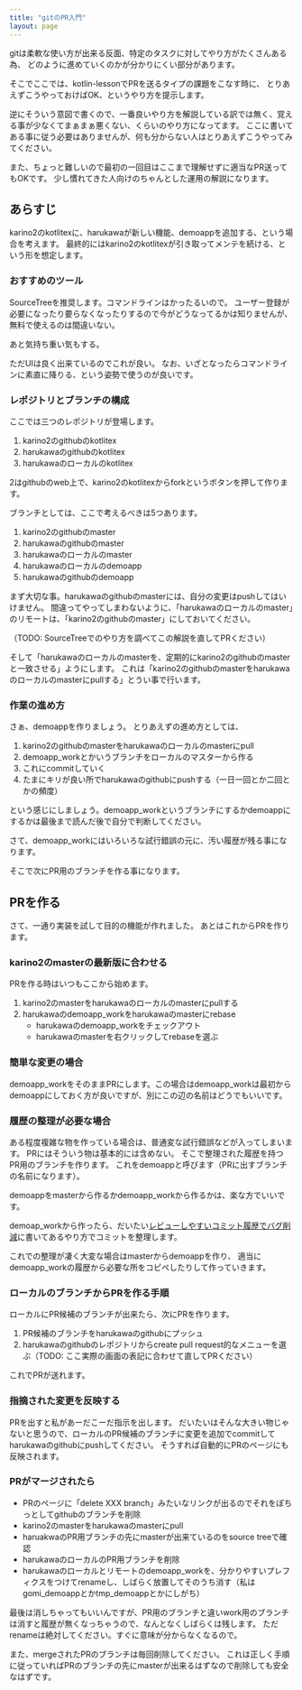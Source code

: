 ```yaml
---
title: "gitのPR入門"
layout: page
---
```


gitは柔軟な使い方が出来る反面、特定のタスクに対してやり方がたくさんある為、
どのように進めていくのかが分かりにくい部分があります。

そこでここでは、kotlin-lessonでPRを送るタイプの課題をこなす時に、
とりあえずこうやっておけばOK、というやり方を提示します。

逆にそういう意図で書くので、一番良いやり方を解説している訳では無く、覚える事が少なくてまぁまぁ悪くない、くらいのやり方になってます。
ここに書いてある事に従う必要はありませんが、何も分からない人はとりあえずこうやってみてください。

また、ちょっと難しいので最初の一回目はここまで理解せずに適当なPR送ってもOKです。
少し慣れてきた人向けのちゃんとした運用の解説になります。

## あらすじ

karino2のkotlitexに、harukawaが新しい機能、demoappを追加する、という場合を考えます。
最終的にはkarino2のkotlitexが引き取ってメンテを続ける、という形を想定します。

### おすすめのツール

SourceTreeを推奨します。コマンドラインはかったるいので。
ユーザー登録が必要になったり要らなくなったりするので今がどうなってるかは知りませんが、無料で使えるのは間違いない。

あと気持ち重い気もする。

ただUIは良く出来ているのでこれが良い。
なお、いざとなったらコマンドラインに素直に降りる、という姿勢で使うのが良いです。

### レポジトリとブランチの構成

ここでは三つのレポジトリが登場します。

1. karino2のgithubのkotlitex
2. harukawaのgithubのkotlitex
3. harukawaのローカルのkotlitex

2はgithubのweb上で、karino2のkotlitexからforkというボタンを押して作ります。

ブランチとしては、ここで考えるべきは5つあります。

1. karino2のgithubのmaster
2. harukawaのgithubのmaster
3. harukawaのローカルのmaster
4. harukawaのローカルのdemoapp
5. harukawaのgithubのdemoapp

まず大切な事。harukawaのgithubのmasterには、自分の変更はpushしてはいけません。
間違ってやってしまわないように、「harukawaのローカルのmaster」のリモートは、「karino2のgithubのmaster」にしておいてください。

（TODO: SourceTreeでのやり方を調べてこの解説を直してPRください）

そして「harukawaのローカルのmasterを、定期的にkarino2のgithubのmasterと一致させる」ようにします。
これは「karino2のgithubのmasterをharukawaのローカルのmasterにpullする」とうい事で行います。

### 作業の進め方

さぁ、demoappを作りましょう。
とりあえずの進め方としては、

1. karino2のgithubのmasterをharukawaのローカルのmasterにpull
2. demoapp_workとかいうブランチをローカルのマスターから作る
3. これにcommitしていく
4. たまにキリが良い所でharukawaのgithubにpushする（一日一回とか二回とかの頻度）

という感じにしましょう。demoapp_workというブランチにするかdemoappにするかは最後まで読んだ後で自分で判断してください。

さて、demoapp_workにはいろいろな試行錯誤の元に、汚い履歴が残る事になります。

そこで次にPR用のブランチを作る事になります。

## PRを作る

さて、一通り実装を試して目的の機能が作れました。
あとはこれからPRを作ります。

### karino2のmasterの最新版に合わせる

PRを作る時はいつもここから始めます。

1. karino2のmasterをharukawaのローカルのmasterにpullする
2. harukawaのdemoapp_workをharukawaのmasterにrebase
   - harukawaのdemoapp_workをチェックアウト
   - harukawaのmasterを右クリックしてrebaseを選ぶ

### 簡単な変更の場合

demoapp_workをそのままPRにします。この場合はdemoapp_workは最初からdemoappにしておく方が良いですが、別にこの辺の名前はどうでもいいです。

### 履歴の整理が必要な場合

ある程度複雑な物を作っている場合は、普通変な試行錯誤などが入ってしまいます。
PRにはそういう物は基本的には含めない。
そこで整理された履歴を持つPR用のブランチを作ります。
これをdemoappと呼びます（PRに出すブランチの名前になります）。

demoappをmasterから作るかdemoapp_workから作るかは、楽な方でいいです。

demoap_workから作ったら、だいたい[レビューしやすいコミット履歴でバグ削減](https://moneyforward.com/engineers_blog/2015/11/30/reviewable-commit-log/)に書いてあるやり方でコミットを整理します。

これでの整理が凄く大変な場合はmasterからdemoappを作り、
適当にdemoapp_workの履歴から必要な所をコピペしたりして作っていきます。

### ローカルのブランチからPRを作る手順

ローカルにPR候補のブランチが出来たら、次にPRを作ります。

1. PR候補のブランチをharukawaのgithubにプッシュ
2. harukawaのgithubのレポジトリからcreate pull request的なメニューを選ぶ（TODO: ここ実際の画面の表記に合わせて直してPRください）

これでPRが送れます。

### 指摘された変更を反映する

PRを出すと私があーだこーだ指示を出します。
だいたいはそんな大きい物じゃないと思うので、ローカルのPR候補のブランチに変更を追加でcommitしてharukawaのgithubにpushしてください。
そうすれば自動的にPRのページにも反映されます。

### PRがマージされたら

- PRのページに「delete XXX branch」みたいなリンクが出るのでそれをぽちっとしてgithubのブランチを削除
- karino2のmasterをharukawaのmasterにpull
- haruakwaのPR用ブランチの先にmasterが出来ているのをsource treeで確認
- harukawaのローカルのPR用ブランチを削除
- harukawaのローカルとリモートのdemoapp_workを、分かりやすいプレフィクスをつけてrenameし、しばらく放置してそのうち消す（私はgomi_demoappとかtmp_demoappとかにしがち）

最後は消しちゃってもいいんですが、PR用のブランチと違いwork用のブランチは消すと履歴が無くなっちゃうので、なんとなくしばらくは残します。
ただrenameは絶対してください。すぐに意味が分からなくなるので。

また、mergeされたPRのブランチは毎回削除してください。
これは正しく手順に従っていればPRのブランチの先にmasterが出来るはずなので削除しても安全なはずです。
